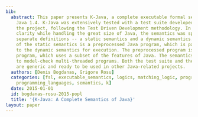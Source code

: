 ```yaml
---
bib:
  abstract: This paper presents K-Java, a complete executable formal semantics of
    Java 1.4. K-Java was extensively tested with a test suite developed alongside
    the project, following the Test Driven Development methodology. In order to maintain
    clarity while handling the great size of Java, the semantics was split into two
    separate definitions -- a static semantics and a dynamic semantics. The output
    of the static semantics is a preprocessed Java program, which is passed as input
    to the dynamic semantics for execution. The preprocessed program is a valid Java
    program, which uses a subset of the features of Java. The semantics is applied
    to model-check multi-threaded programs. Both the test suite and the static semantics
    are generic and ready to be used in other Java-related projects.
  authors: [Denis Bogdanas, Grigore Rosu]
  categories: [fsl, executable_semantics, logics, matching_logic, program_verification,
    programming_languages, semantics, k]
  date: 2015-01-01
  id: bogdanas-rosu-2015-popl
  title: '{K-Java: A Complete Semantics of Java}'
layout: paper
---
```


